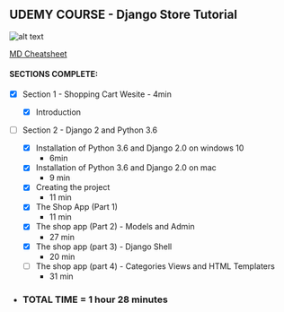 ## UDEMY COURSE - Django Store Tutorial
![alt text](https://about.udemy.com/wp-content/uploads/2016/07/about-default.png "Logo Title Text 1")

[MD Cheatsheet](https://github.com/adam-p/markdown-here/wiki/Markdown-Cheatsheet)


#### SECTIONS COMPLETE:

- [x] Section 1 - Shopping Cart Wesite - 4min

    - [x] Introduction

- [ ] Section 2 - Django 2 and Python 3.6

    - [x] Installation of Python 3.6 and Django 2.0 on windows 10
        - 6min
    - [x] Installation of Python 3.6 and Django 2.0 on mac
        - 9 min
    - [x] Creating the project
        - 11 min
    - [x] The Shop App (Part 1)
        - 11 min
    - [x] The shop app (Part 2) - Models and Admin
        - 27 min
    - [x] The shop app (part 3) - Django Shell
        - 20 min
    - [ ] The shop app (part 4) - Categories Views and HTML Templaters
        - 31 min
* ### TOTAL TIME = 1 hour 28 minutes